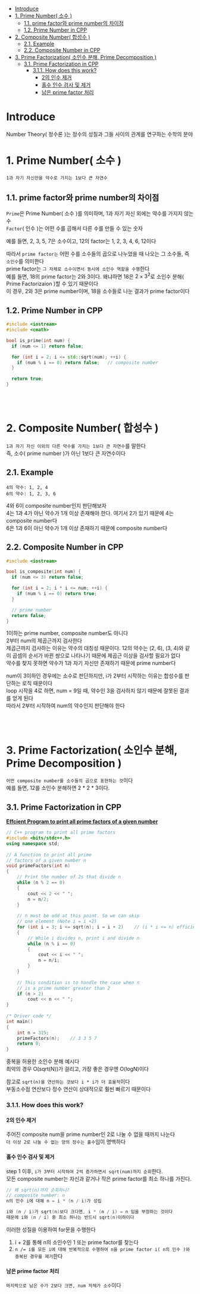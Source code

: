 - [Introduce](#introduce)
- [1. Prime Number( 소수 )](#1-prime-number-소수-)
  - [1.1. prime factor와 prime number의 차이점](#11-prime-factor와-prime-number의-차이점)
  - [1.2. Prime Number in CPP](#12-prime-number-in-cpp)
- [2. Composite Number( 합성수 )](#2-composite-number-합성수-)
  - [2.1. Example](#21-example)
  - [2.2. Composite Number in CPP](#22-composite-number-in-cpp)
- [3. Prime Factorization( 소인수 분해, Prime Decomposition )](#3-prime-factorization-소인수-분해-prime-decomposition-)
  - [3.1. Prime Factorization in CPP](#31-prime-factorization-in-cpp)
    - [3.1.1. How does this work?](#311-how-does-this-work)
      - [2의 인수 제거](#2의-인수-제거)
      - [홀수 인수 검사 및 제거](#홀수-인수-검사-및-제거)
      - [남은 prime factor 처리](#남은-prime-factor-처리)

   

# Introduce
Number Theory( 정수론 )는 정수의 성질과 그들 사이의 관계를 연구하는 수학의 분야   


# 1. Prime Number( 소수 )
`1과 자기 자신만을 약수로 가지는 1보다 큰 자연수`   

## 1.1. prime factor와 prime number의 차이점
`Prime`은 Prime Number( 소수 )를 의미하며, 1과 자기 자신 외에는 약수를 가지지 않는 수   
`Factor`( 인수 )는 어떤 수를 곱해서 다른 수를 만들 수 있는 숫자   

예를 들면, 2, 3, 5, 7은 소수이고, 12의 factor는 1, 2, 3, 4, 6, 12이다   

따라서 `prime factor는` 어떤 수를 소수들의 곱으로 나누었을 때 나오는 그 소수들, 즉 `소인수`를 의미한다   
prime factor는 `그 자체로 소수이면서 동시에 소인수 역할을 수행`한다   
예를 들면, 18의 prime factor는 2와 3이다. 왜냐하면 18은 $2 \times 3^2$로 소인수 분해( Prime Factorizaion )할 수 있기 때문이다   
이 경우, 2와 3은 prime number이며, 18을 소수들로 나눈 결과가 prime factor이다   

## 1.2. Prime Number in CPP
```cpp
#include <iostream>
#include <cmath>

bool is_prime(int num) {
  if (num <= 1) return false;

  for (int i = 2; i <= std::sqrt(num); ++i) {
    if (num % i == 0) return false;   // composite number
  }

  return true;
}
```


<br><br>


# 2. Composite Number( 합성수 )
`1과 자기 자신 이외의 다른 약수를 가지는 1보다 큰 자연수`를 말한다   
즉, 소수( prime number )가 아닌 1보다 큰 자연수이다   

## 2.1. Example
```
4의 약수: 1, 2, 4
6의 약수: 1, 2, 3, 6
```
4와 6이 composite number인지 판단해보자   
4는 1과 4가 아닌 약수가 1개 이상 존재해야 한다. 여기서 2가 있기 때문에 4는 composite number다   
6은 1과 6이 아닌 약수가 1개 이상 존재하기 때문에 composite number다   

## 2.2. Composite Number in CPP
```cpp
#include <iostream>

bool is_composite(int num) {
  if (num <= 3) return false;

  for (int i = 2; i * i <= num; ++i) {
    if (num % i == 0) return true;
  }

  // prime number
  return false;
}
```
1이하는 prime number, composite number도 아니다   
2부터 num의 제곱근까지 검사한다   
제곱근까지 검사하는 이유는 약수의 대칭성 때문이다. 12의 약수는 (2, 6), (3, 4)와 같이 곱셈의 순서가 바뀐 쌍으로 나타나기 때문에 제곱근 이상을 검사할 필요가 없다   
약수를 찾지 못하면 약수가 1과 자기 자신만 존재하기 때문에 prime number다   

num이 3이하인 경우에는 소수로 판단하지만, i가 2부터 시작하는 이유는 합성수를 판단하는 로직 때문이다   
loop 시작을 4로 하면, num = 9일 때, 약수인 3을 검사하지 않기 때문에 잘못된 결과를 얻게 된다   
따라서 2부터 시작하여 num의 약수인지 판단해야 한다   

<br><br>


# 3. Prime Factorization( 소인수 분해, Prime Decomposition )
`어떤 composite number를 소수들의 곱으로 표현하는 것`이다   
예를 들면, 12를 소인수 분해하면 2 * 2 * 3이다.   

## 3.1. Prime Factorization in CPP
**[ Effcient Program to print all prime factors of a given number ](https://www.geeksforgeeks.org/print-all-prime-factors-of-a-given-number/)**   
```cpp
// C++ program to print all prime factors 
#include <bits/stdc++.h>
using namespace std;
 
// A function to print all prime 
// factors of a given number n 
void primeFactors(int n) 
{ 
    // Print the number of 2s that divide n 
    while (n % 2 == 0) 
    { 
        cout << 2 << " "; 
        n = n/2; 
    } 
 
    // n must be odd at this point. So we can skip 
    // one element (Note i = i +2) 
    for (int i = 3; i <= sqrt(n); i = i + 2)    // (i * i <= n) efficient code
    { 
        // While i divides n, print i and divide n 
        while (n % i == 0) 
        { 
            cout << i << " "; 
            n = n/i; 
        } 
    } 
 
    // This condition is to handle the case when n 
    // is a prime number greater than 2 
    if (n > 2) 
        cout << n << " "; 
} 
 
/* Driver code */
int main() 
{ 
    int n = 315; 
    primeFactors(n);    // 3 3 5 7
    return 0; 
} 
```
중복을 허용한 소인수 분해 예시다   
최악의 경우 O(sqrt(N))가 걸리고, 가장 좋은 경우엔 O(logN)이다   

참고로 `sqrt(n)을 연산하는 것보다 i * i가 더 효율적`이다   
부동소수점 연산보다 정수 연산이 상대적으로 훨씬 빠르기 때문이다   

### 3.1.1. How does this work?
#### 2의 인수 제거
주어진 composite num을 prime number인 2로 나눌 수 없을 때까지 나눈다   
`더 이상 2로 나눌 수 없는 양의 정수는 홀수`임이 명백하다   

#### 홀수 인수 검사 및 제거
step 1 이후, `i가 3부터 시작하여 2씩 증가하면서 sqrt(num)까지 순회`한다.   
모든 composite number는 자신과 같거나 작은 prime factor를 최소 하나를 가진다.   
```cpp
// 왜 sqrt(n)까지 순회하나?
// composite number: n
n의 인수 i에 대해 n = i * (n / i)가 성립

i와 (n / i)가 sqrt(n)보다 크다면, i * (n / i) = n 임을 부정하는 것이다
때문에 i와 (n / i) 중 최소 하나는 반드시 sqrt(n)이하이다
```
이러한 성질을 이용하여 for문을 수행한다   
1. i + 2를 통해 n의 소인수인 1 또는 prime factor를 찾는다
2. `n /= i를 모든 i에 대해 반복적으로 수행하여 n을 prime factor i( n의 인수 )와 중복된 경우를 제거`한다

#### 남은 prime factor 처리
`마지막으로 남은 수가 2보다 크면, num 자체가 소수`이다   
